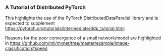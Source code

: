 ### A Tutorial of Distributed PyTorch

This highlights the use of the PyTorch DistributedDataParallel library and is expected to supplement https://pytorch.org/tutorials/intermediate/ddp_tutorial.html 

Reasons for the poor convergence of a small network/model are highlighted in https://github.com/mli/mxnet/tree/master/example/image-classification#speed
